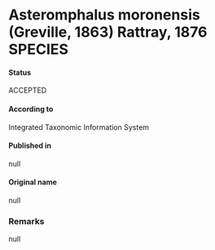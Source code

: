 Asteromphalus moronensis (Greville, 1863) Rattray, 1876 SPECIES
=======

#### Status
ACCEPTED

#### According to
Integrated Taxonomic Information System

#### Published in
null

#### Original name
null

### Remarks
null